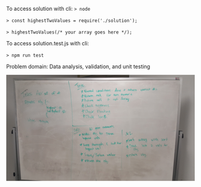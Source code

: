 To access solution with cli:
`> node`

`> const highestTwoValues = require('./solution');`

`> highestTwoValues(/* your array goes here */);`

To access solution.test.js with cli:

`> npm run test`

Problem domain: Data analysis, validation, and unit testing

![alt text](https://github.com/EnderSmith/WhiteBoardChallenges/blob/whiteboard-challenge-02/whiteboard-challenge-02/whiteboard_02.jpg?raw=true)
